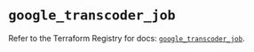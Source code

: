# `google_transcoder_job`

Refer to the Terraform Registry for docs: [`google_transcoder_job`](https://registry.terraform.io/providers/hashicorp/google-beta/6.8.0/docs/resources/google_transcoder_job).
